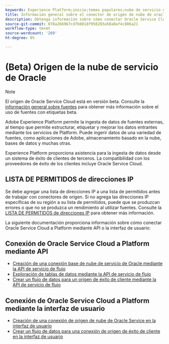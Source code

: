 ```yaml
---
keywords: Experience Platform;inicio;temas populares;nube de servicio de Oracle;nube de servicio de oracle
title: Información general sobre el conector de origen de nube de oracle Service
description: Obtenga información sobre cómo conectar Oracle Service Cloud a Adobe Experience Platform mediante API o la interfaz de usuario.
source-git-commit: 078a266967cd7b0818f958283a58a8af4c886a21
workflow-type: tm+mt
source-wordcount: '269'
ht-degree: 0%

---
```


# (Beta) Origen de la nube de servicio de Oracle

>[!NOTE]
>
>El origen de Oracle Service Cloud está en versión beta. Consulte la [información general sobre fuentes](../../home.md#terms-and-conditions) para obtener más información sobre el uso de fuentes con etiquetas beta.

Adobe Experience Platform permite la ingesta de datos de fuentes externas, al tiempo que permite estructurar, etiquetar y mejorar los datos entrantes mediante los servicios de Platform. Puede ingerir datos de una variedad de fuentes, como aplicaciones de Adobe, almacenamiento basado en la nube, bases de datos y muchas otras.

Experience Platform proporciona asistencia para la ingesta de datos desde un sistema de éxito de clientes de terceros. La compatibilidad con los proveedores de éxito de los clientes incluye Oracle Service Cloud.

## LISTA DE PERMITIDOS de direcciones IP

Se debe agregar una lista de direcciones IP a una lista de permitidos antes de trabajar con conectores de origen. Si no agrega las direcciones IP específicas de su región a su lista de permitidos, puede que se produzcan errores o que no se produzca un rendimiento al utilizar fuentes. Consulte la [LISTA DE PERMITIDOS de direcciones IP](../../ip-address-allow-list.md) para obtener más información.

La siguiente documentación proporciona información sobre cómo conectar Oracle Service Cloud a Platform mediante API o la interfaz de usuario:

## Conexión de Oracle Service Cloud a Platform mediante API

- [Creación de una conexión base de nube de servicio de Oracle mediante la API de servicio de flujo](../../tutorials/api/create/customer-success/oracle-service-cloud.md)
- [Exploración de tablas de datos mediante la API de servicio de flujo](../../tutorials/api/explore/tabular.md)
- [Crear un flujo de datos para un origen de éxito de cliente mediante la API de servicio de flujo](../../tutorials/api/collect/customer-success.md)

## Conexión de Oracle Service Cloud a Platform mediante la interfaz de usuario

- [Creación de una conexión de origen de nube de Oracle Service en la interfaz de usuario](../../tutorials/ui/create/customer-success/oracle-service-cloud.md)
- [Crear un flujo de datos para una conexión de origen de éxito de cliente en la interfaz de usuario](../../tutorials/ui/dataflow/customer-success.md)
